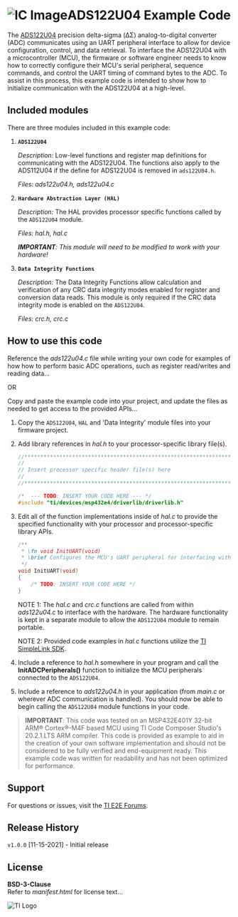 ![IC Image](http://www.ti.com/graphics/folders/partimages/ADS122U04.jpg)ADS122U04 Example Code
=====================

The [ADS122U04](http://www.ti.com/product/ADS122U04) precision delta-sigma (ΔΣ) analog-to-digital converter (ADC) communicates using an UART peripheral interface to allow for device configuration, control, and data retrieval. To interface the ADS122U04 with a microcontroller (MCU), the firmware or software engineer needs to know how to correctly configure their MCU's serial peripheral, sequence commands, and control the UART timing of command bytes to the ADC. To assist in this process, this example code is intended to show how to initialize communication with the ADS122U04 at a high-level.

Included modules
----------------

There are three modules included in this example code:

1.  **`ADS122U04`**

	*Description:* Low-level functions and register map definitions for communicating with the ADS122U04. The functions also apply to the ADS112U04 if the define for ADS122U04 is removed in `ads122U04.h`.
	
	*Files: ads122u04.h, ads122u04.c*

2.  **`Hardware Abstraction Layer (HAL)`**

	*Description:* The HAL provides processor specific functions called by the `ADS122U04` module.
	
	*Files: hal.h, hal.c*
	
	***IMPORTANT**: This module will need to be modified to work with your hardware!*
	
3.  **`Data Integrity Functions`** 

    *Description:* The Data Integrity Functions allow calculation and verification of any CRC data integrity modes enabled for register and conversion data reads. This module is only required if the CRC data integrity mode is enabled on the `ADS122U04`.
    
    *Files: crc.h, crc.c*


How to use this code
--------------------

Reference the *ads122u04.c* file while writing your own code for examples of how how to perform basic ADC operations, such as register read/writes and reading data...

OR 

Copy and paste the example code into your project, and update the files as needed to get access to the provided APIs...

 1. Copy the `ADS122U04`, `HAL` and 'Data Integrity' module files into your firmware project. 

 2. Add library references in *hal.h* to your processor-specific library file(s).
	```c
	//****************************************************************************
	//
	// Insert processor specific header file(s) here
	//
	//****************************************************************************"
	
	/*  --- TODO: INSERT YOUR CODE HERE --- */
	#include "ti/devices/msp432e4/driverlib/driverlib.h"
	
	```

 3. Edit all of the function implementations inside of *hal.c* to provide the specified functionality with your processor and processor-specific library APIs. 
	```c
	/**
	 * \fn void InitUART(void)
	 * \brief Configures the MCU's UART peripheral for interfacing with the ADS122U04
	 */
	void InitUART(void)
	{
	    /* TODO: INSERT YOUR CODE HERE */
	}
	```
	NOTE 1: The *hal.c* and *crc.c* functions are called from within *ads122u04.c* to interface with the hardware. The hardware functionality is kept in a separate module to allow the `ADS122U04` module to remain portable.
	
	NOTE 2: Provided code examples in *hal.c* functions utilize the [TI SimpleLink SDK](http://www.ti.com/wireless-connectivity/simplelink-solutions/overview/software.html).
	
 4. Include a reference to *hal.h* somewhere in your program and call the **InitADCPeripherals()** function to initialize the MCU peripherals connected to the `ADS122U04`.

 5. Include a reference to *ads122u04.h* in your application (from *main.c* or wherever ADC communication is handled). You should now be able to begin calling the `ADS122U04` module functions in your code.

> **IMPORTANT**: This code was tested on an MSP432E401Y 32-bit ARM® Cortex®-M4F based MCU using TI Code Composer Studio's 20.2.1.LTS ARM compiler. This code is provided as example to aid in the creation of your own software implementation and should not be considered to be fully verified and end-equipment ready. This example code was written for readability and has not been optimized for performance.

Support
-------

For questions or issues, visit the [TI E2E Forums](https://e2e.ti.com/).



Release History
---------------

`v1.0.0` [11-15-2021] - Initial release


License
-------

**BSD-3-Clause**\
Refer to *manifest.html* for license text...

![TI Logo](http://www.ti.com/assets/images/ic-logo.png)
